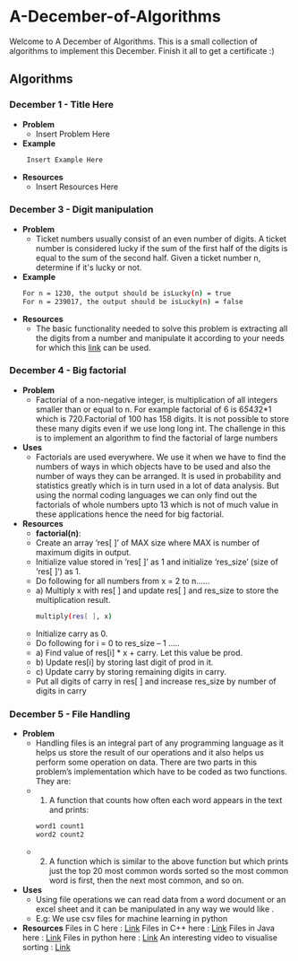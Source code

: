 # A-December-of-Algorithms
Welcome to A December of Algorithms. This is a small collection of algorithms to implement this December. Finish it all to get a certificate :)
## Algorithms
### **December 1 - Title Here**
- **Problem**
  - Insert Problem Here
- **Example**
  ```bash
   Insert Example Here
  ```
- **Resources**
  - Insert Resources Here

### **December 3 - Digit manipulation**
- **Problem**
  - Ticket numbers usually consist of an even number of digits. A ticket number is considered lucky if the sum of the first half of the digits is equal to the sum of the second half.  Given a ticket number n, determine if it's lucky or not.
- **Example**
  ```bash
  For n = 1230, the output should be isLucky(n) = true
  For n = 239017, the output should be isLucky(n) = false
  ```
- **Resources**
  - The basic functionality needed to solve this problem is extracting all the digits from a number and manipulate it according to your needs for which this [link](https://www.youtube.com/watch?v=rporZ07Tc4M) can be used.

###  **December 4 - Big factorial**
- **Problem**
  - Factorial of a non-negative integer, is multiplication of all integers smaller than or equal to n. For example factorial of 6 is 6*5*4*3*2*1 which is 720.Factorial of 100 has 158 digits. It is not possible to store these many digits even if we use long long int. The challenge in this is to implement an algorithm to find the factorial of large numbers
- **Uses**
  - Factorials are used everywhere. We use it when we have to find the numbers of ways in which objects have to be used and also the number of ways they can be arranged. It is used in probability and statistics greatly which is in turn used in a lot of data analysis. But using the normal coding languages we can only find out the factorials of whole numbers upto 13 which is not of much value in these applications hence the need for big factorial.
- **Resources**
  - **factorial(n)**:
  - Create an array ‘res[ ]’ of MAX size where MAX is number of maximum digits in output.
  - Initialize value stored in ‘res[ ]’ as 1 and initialize ‘res_size’ (size of ‘res[ ]’) as 1.
  - Do following for all numbers from x = 2 to n......
  - a) Multiply x with res[ ] and update res[ ] and res_size to store the multiplication result.
    ```bash
    multiply(res[ ], x)
    ```
  - Initialize carry as 0.
  - Do following for i = 0 to res_size – 1 .....
  - a) Find value of res[i] * x + carry. Let this value be prod.
  - b) Update res[i] by storing last digit of prod in it.
  - c) Update carry by storing remaining digits in carry.
  - Put all digits of carry in res[ ] and increase res_size by number of digits in carry

###  **December 5 - File Handling**
- **Problem**
  - Handling files is an integral part of any programming language as it helps us store the result of our operations and it also helps us perform some operation on data. There are two parts in this problem’s implementation which have to be coded as two functions. They are:
  - 1) A function that counts how often each word appears in the text and prints:
    ```bash
    word1 count1
    word2 count2
    ```
  - 2) A function which is similar to the above function but which prints just the top 20 most common words sorted so the most common word is first, then the next most common, and so on.
- **Uses**
  - Using file operations we can read data from a word document or an excel sheet and it can be manipulated in any way we would like .
  - E.g: We use csv files for machine learning in python
- **Resources**
    Files in C here : [Link](https://www.programiz.com/c-programming/c-file-input-output)
    Files in C++ here : [Link](http://www.cplusplus.com/doc/tutorial/files/)
    Files in Java here : [Link](https://www.tutorialspoint.com/java/java_files_io.htm)
    Files in python here : [Link](https://www.w3schools.com/python/python_file_handling.asp)
    An interesting video to visualise sorting : [Link](https://www.youtube.com/watch?v=kPRA0W1kECg)
